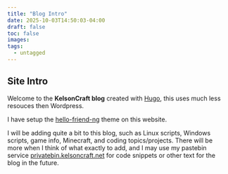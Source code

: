 ```yaml
---
title: "Blog Intro"
date: 2025-10-03T14:50:03-04:00
draft: false
toc: false
images:
tags:
  - untagged
---
```

## Site Intro

Welcome to the **KelsonCraft blog** created with [Hugo](https://gohugo.io/), this uses much less resouces then Wordpress.

I have setup the [hello-friend-ng](https://themes.gohugo.io/themes/hugo-theme-hello-friend-ng/) theme on this website.

I will be adding quite a bit to this blog, such as Linux scripts, Windows scripts, game info, Minecraft, and coding topics/projects.
There will be more when I think of what exactly to add, and I may use my pastebin service [privatebin.kelsoncraft.net](https://pastebin.kelsoncraft.net) for code snippets or other text for the blog in the future.
